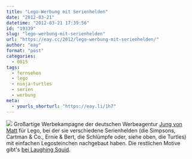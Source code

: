 ```yaml
---
title: "Lego-Werbung mit Serienhelden"
date: "2012-03-21"
datetime: "2012-03-21 17:39:56"
id: "19339"
slug: "lego-werbung-mit-serienhelden"
url: "https://eay.cc/2012/lego-werbung-mit-serienhelden/"
author: "eay"
format: "post"
categories:
  - 0815
tags:
  - fernsehen
  - lego
  - ninja-turtles
  - serien
  - werbung
meta:
  - yourls_shorturl: "https://eay.li/1h7"
---
```


![](https://eay.cc/uploads/2012/legoimagine.jpg) Großartige Werbekampagne der deutschen Werbeagentur [Jung von Matt](http://www.jvm.com/) für Lego, bei der sie verschiedene Serienhelden (die Simpsons, Cartman & Co., Ernie & Bert, die Schlümpfe oder, siehe oben, die Turtles) mit einfachen Legosteinchen nachgebaut haben. Die restlichen Motive gibt's [bei Laughing Squid](http://laughingsquid.com/lego-tv-show-characters/).
